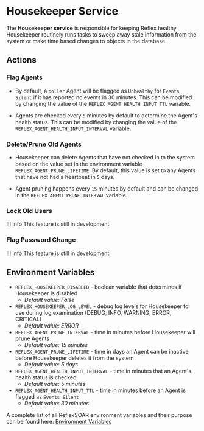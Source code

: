 # Housekeeper Service
The **Housekeeper service** is responsible for keeping Reflex healthy.  Housekeeper routinely runs tasks to sweep away stale information from the system or make time based changes to objects in the database.

## Actions

### Flag Agents
* By default, a `poller` Agent will be flagged as `Unhealthy` for `Events Silent` if it has reported no events in 30 minutes. This can be modified by changing the value of the `REFLEX_AGENT_HEALTH_INPUT_TTL` variable.

* Agents are checked every `5` minutes by default to determine the Agent's health status. This can be modified by changing the value of the `REFLEX_AGENT_HEALTH_INPUT_INTERVAL` variable. 

### Delete/Prune Old Agents
* Housekeeper can delete Agents that have not checked in to the system based on the value set in the environment variable `REFLEX_AGENT_PRUNE_LIFETIME`.  By default, this value is set to any Agents that have not had a heartbeat in `5` days.

* Agent pruning happens every `15` minutes by default and can be changed in the `REFLEX_AGENT_PRUNE_INTERVAL` variable. 

### Lock Old Users
!!! info
    This feature is still in development

### Flag Password Change
!!! info
    This feature is still in development

## Environment Variables

* `REFLEX_HOUSEKEEPER_DISABLED` - boolean variable that determines if Housekeeper is disabled
    * *Default value: False*
* `REFLEX_HOUSEKEEPER_LOG_LEVEL` - debug log levels for Housekeeper to use during log examination (DEBUG, INFO, WARNING, ERROR, CRITICAL)
    * *Default value: ERROR*
* `REFLEX_AGENT_PRUNE_INTERVAL` - time in minutes before Housekeeper will prune Agents
    * *Default value: 15 minutes*
* `REFLEX_AGENT_PRUNE_LIFETIME` - time in days an Agent can be inactive before Housekeeper deletes it from the system
    * *Default value: 5 days*
* `REFLEX_AGENT_HEALTH_INPUT_INTERVAL` - time in minutes that an Agent's health status is checked
    * *Default value: 5 minutes*
* `REFLEX_AGENT_HEALTH_INPUT_TTL` - time in minutes before an Agent is flagged as `Events Silent`
    * *Default value: 30 minutes*










A complete list of all ReflexSOAR environment variables and their purpose can be found here: [Environment Variables](../system/environment-variables.md)